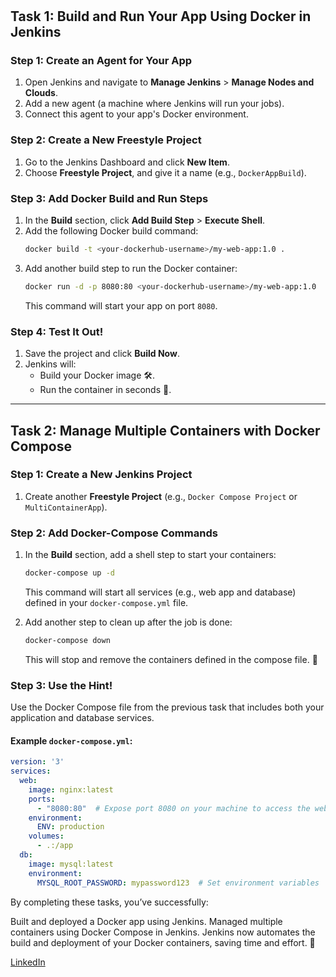 # 

## Task 1: Build and Run Your App Using Docker in Jenkins

### Step 1: Create an Agent for Your App
1. Open Jenkins and navigate to **Manage Jenkins** > **Manage Nodes and Clouds**.
2. Add a new agent (a machine where Jenkins will run your jobs).
3. Connect this agent to your app's Docker environment.

### Step 2: Create a New Freestyle Project
1. Go to the Jenkins Dashboard and click **New Item**.
2. Choose **Freestyle Project**, and give it a name (e.g., `DockerAppBuild`).

### Step 3: Add Docker Build and Run Steps
1. In the **Build** section, click **Add Build Step** > **Execute Shell**.
2. Add the following Docker build command:
    ```bash
    docker build -t <your-dockerhub-username>/my-web-app:1.0 .
    ```
3. Add another build step to run the Docker container:
    ```bash
    docker run -d -p 8080:80 <your-dockerhub-username>/my-web-app:1.0
    ```
   This command will start your app on port `8080`.

### Step 4: Test It Out!
1. Save the project and click **Build Now**.
2. Jenkins will:
    - Build your Docker image 🛠️.
    - Run the container in seconds 🐳.

---

## Task 2: Manage Multiple Containers with Docker Compose

### Step 1: Create a New Jenkins Project
1. Create another **Freestyle Project** (e.g., `Docker Compose Project` or `MultiContainerApp`).

### Step 2: Add Docker-Compose Commands
1. In the **Build** section, add a shell step to start your containers:
    ```bash
    docker-compose up -d
    ```
    This command will start all services (e.g., web app and database) defined in your `docker-compose.yml` file.

2. Add another step to clean up after the job is done:
    ```bash
    docker-compose down
    ```
    This will stop and remove the containers defined in the compose file. 🧹

### Step 3: Use the Hint!
Use the Docker Compose file from the previous task that includes both your application and database services.

#### Example `docker-compose.yml`:
```yaml
version: '3'
services:
  web:
    image: nginx:latest
    ports:
      - "8080:80"  # Expose port 8080 on your machine to access the web service
    environment:
      ENV: production
    volumes:
      - .:/app
  db:
    image: mysql:latest
    environment:
      MYSQL_ROOT_PASSWORD: mypassword123  # Set environment variables
```

By completing these tasks, you’ve successfully:

Built and deployed a Docker app using Jenkins.
Managed multiple containers using Docker Compose in Jenkins.
Jenkins now automates the build and deployment of your Docker containers, saving time and effort. 🚀


[LinkedIn](https://www.linkedin.com/posts/sdadu2206_jenkins-freestyle-project-setup-guide-activity-7270823804744929281-9bhW?utm_source=share&utm_medium=member_desktop)

